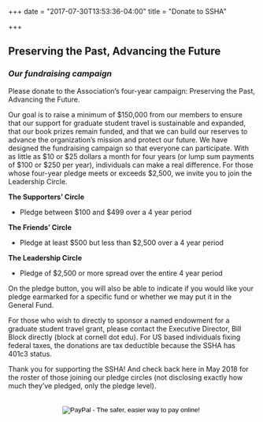 +++
date = "2017-07-30T13:53:36-04:00"
title = "Donate to SSHA"

+++

## **Preserving the Past, Advancing the Future**
### *Our fundraising campaign*

Please donate to the Association’s four-year campaign: Preserving the Past, Advancing the Future.

Our goal is to raise a minimum of $150,000 from our members to ensure that our support for graduate student travel is sustainable and expanded, that our book prizes remain funded, and that we can build our reserves to advance the organization’s mission and protect our future. We have designed the fundraising campaign so that everyone can participate. With as little as $10 or $25 dollars a month for four years (or lump sum payments of $100 or $250 per year), individuals can make a real difference. For those whose four-year pledge meets or exceeds $2,500, we invite you to join the Leadership Circle.

**The Supporters’ Circle**<br>
- Pledge between $100 and $499 over a 4 year period

**The Friends’ Circle**<br>
- Pledge at least $500 but less than $2,500 over a 4 year period

**The Leadership Circle**<br>
- Pledge of $2,500 or more spread over the entire 4 year period

On the pledge button, you will also be able to indicate if you would like your pledge earmarked for a specific fund or whether we may put it in the General Fund.

For those who wish to directly to sponsor a named endowment for a graduate student travel grant, please contact the Executive Director, Bill Block directly (block at cornell dot edu). For US based individuals fixing federal taxes, the donations are tax deductible because the SSHA has 401c3 status.

Thank you for supporting the SSHA! And check back here in May 2018 for the roster of those joining our pledge circles (not disclosing exactly how much they’ve pledged, only the pledge level).


<br>
<center><form action="https://www.paypal.com/cgi-bin/webscr" method="post" target="_top">
    <input type="hidden" name="cmd" value="_s-xclick">
    <input type="hidden" name="hosted_button_id" value="CMS63R6PUMZ5N">
    <input type="image" src="https://www.paypalobjects.com/en_US/i/btn/btn_donateCC_LG.gif" border="0" name="submit" alt="PayPal - The safer, easier way to pay online!">
    <img border="0" src="https://www.paypalobjects.com/en_US/i/scr/pixel.gif" width="1" height="1">
</form></center>

